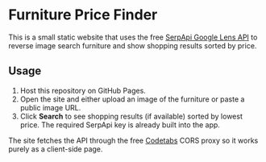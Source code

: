# Furniture Price Finder

This is a small static website that uses the free [SerpApi Google Lens API](https://serpapi.com/google-lens-api) to reverse image search furniture and show shopping results sorted by price.

## Usage
1. Host this repository on GitHub Pages.
2. Open the site and either upload an image of the furniture or paste a public image URL.
3. Click **Search** to see shopping results (if available) sorted by lowest price.
   The required SerpApi key is already built into the app.

The site fetches the API through the free [Codetabs](https://api.codetabs.com) CORS proxy so it works purely as a client-side page.

